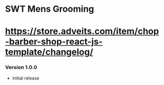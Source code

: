 # SWT Mens Grooming

# https://store.adveits.com/item/chop-barber-shop-react-js-template/changelog/

### Version 1.0.0

-   Initial release
